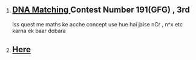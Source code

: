 
<ol>

<li>

## [DNA Matching ](https://practice.geeksforgeeks.org/contest/gfg-weekly-191-rated-contest/problems) Contest Number 191(GFG) , 3rd

Iss quest me maths ke acche concept use hue hai jaise nCr , n^x etc karna ek baar dobara 
</li>

<li>

## [Here](link)

</li>

<ol>





